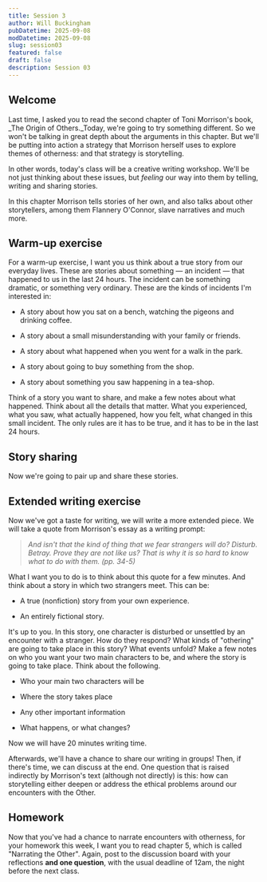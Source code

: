 ```yaml
---
title: Session 3
author: Will Buckingham
pubDatetime: 2025-09-08
modDatetime: 2025-09-08
slug: session03
featured: false
draft: false
description: Session 03
---
```

## Welcome

Last time, I asked you to read the second chapter of Toni Morrison's book, \_The Origin of Others.\_Today, we're going to try something different. So we won't be talking in great depth about the arguments in this chapter. But we'll be putting into action a strategy that Morrison herself uses to explore themes of otherness: and that strategy is storytelling.

In other words, today's class will be a creative writing workshop. We'll be not just thinking about these issues, but _feeling_ our way into them by telling, writing and sharing stories.

In this chapter Morrison tells stories of her own, and also talks about other storytellers, among them Flannery O'Connor, slave narratives and much more.

## Warm-up exercise

For a warm-up exercise, I want you us think about a true story from our everyday lives. These are stories about something — an incident — that happened to us in the last 24 hours. The incident can be something dramatic, or something very ordinary. These are the kinds of incidents I'm interested in:

*   A story about how you sat on a bench, watching the pigeons and drinking coffee.
    
*   A story about a small misunderstanding with your family or friends.
    
*   A story about what happened when you went for a walk in the park.
    
*   A story about going to buy something from the shop.
    
*   A story about something you saw happening in a tea-shop.
    

Think of a story you want to share, and make a few notes about what happened. Think about all the details that matter. What you experienced, what you saw, what actually happened, how you felt, what changed in this small incident. The only rules are it has to be true, and it has to be in the last 24 hours.

## Story sharing

Now we're going to pair up and share these stories.

## Extended writing exercise

Now we've got a taste for writing, we will write a more extended piece. We will take a quote from Morrison's essay as a writing prompt:

> _And isn't that the kind of thing that we fear strangers will do? Disturb. Betray. Prove they are not like us? That is why it is so hard to know what to do with them. (pp. 34-5)_

What I want you to do is to think about this quote for a few minutes. And think about a story in which two strangers meet. This can be:

*   A true (nonfiction) story from your own experience.
    
*   An entirely fictional story.
    

It's up to you. In this story, one character is disturbed or unsettled by an encounter with a stranger. How do they respond? What kinds of "othering" are going to take place in this story? What events unfold? Make a few notes on who you want your two main characters to be, and where the story is going to take place. Think about the following.

*   Who your main two characters will be
    
*   Where the story takes place
    
*   Any other important information
    
*   What happens, or what changes?
    

Now we will have 20 minutes writing time.

Afterwards, we'll have a chance to share our writing in groups! Then, if there's time, we can discuss at the end. One question that is raised indirectly by Morrison's text (although not directly) is this: how can storytelling either deepen or address the ethical problems around our encounters with the Other.

## Homework

Now that you've had a chance to narrate encounters with otherness, for your homework this week, I want you to read chapter 5, which is called "Narrating the Other". Again, post to the discussion board with your reflections **and one question**, with the usual deadline of 12am, the night before the next class.